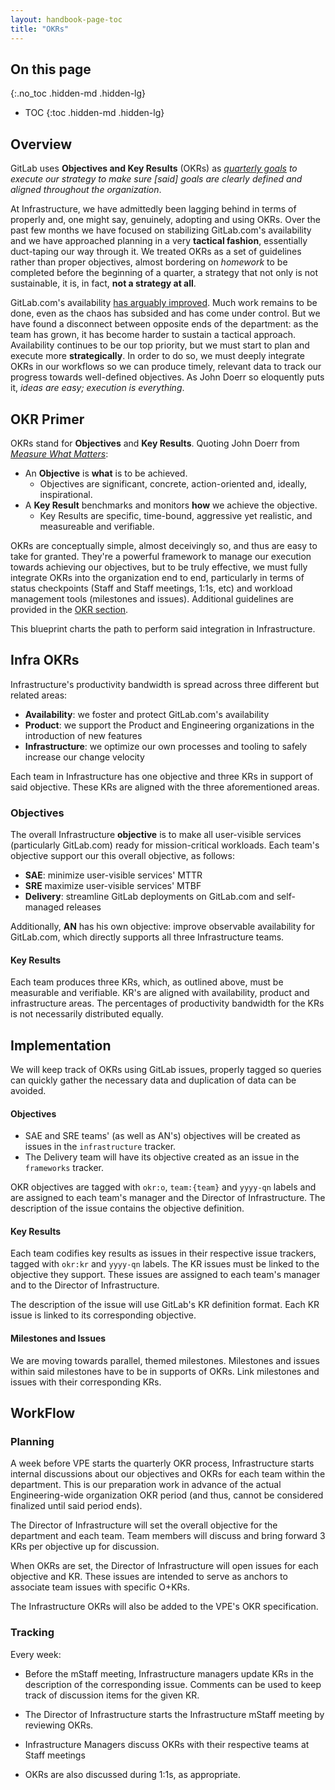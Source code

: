 ```yaml
---
layout: handbook-page-toc
title: "OKRs"
---
```


## On this page
{:.no_toc .hidden-md .hidden-lg}

- TOC
{:toc .hidden-md .hidden-lg}

## Overview

GitLab uses **Objectives and Key Results** (OKRs) as *[quarterly goals](/company/okrs/) to execute our strategy to make sure [said] goals are clearly defined and aligned throughout the organization*. 

At Infrastructure, we have admittedly been lagging behind in terms of properly and, one might say, genuinely, adopting and using OKRs. Over the past few months we have focused on stabilizing GitLab.com's availability and we have approached planning in a very **tactical fashion**, essentially duct-taping our way through it. We treated OKRs as a set of guidelines rather than proper objectives, almost bordering on *homework* to be completed before the beginning of a quarter, a strategy that not only is not sustainable, it is, in fact, **not a strategy at all**.

GitLab.com's availability [has arguably improved](/blog/2018/10/11/gitlab-com-stability-post-gcp-migration/). Much work remains to be done, even as the chaos has subsided and has come under control. But we have found a disconnect between opposite ends of the department: as the team has grown, it has become harder to sustain a tactical approach. Availability continues to be our top priority, but we must start to plan and execute more **strategically**. In order to do so, we must deeply integrate OKRs in our workflows so we can produce timely, relevant data to track our progress towards well-defined objectives. As John Doerr so eloquently puts it, *ideas are easy; execution is everything*.

## OKR Primer

OKRs stand for **Objectives** and **Key Results**. Quoting John Doerr from [*Measure What Matters*](https://www.whatmatters.com/):

* An **Objective** is **what** is to be achieved. 
  * Objectives are significant, concrete, action-oriented and, ideally, inspirational.
* A **Key Result** benchmarks and monitors **how** we achieve the objective. 
  * Key Results are specific, time-bound, aggressive yet realistic, and measureable and verifiable.

OKRs are conceptually simple, almost deceivingly so, and thus are easy to take for granted.  They're a powerful framework to manage our execution towards achieving our objectives, but to be truly effective, we must fully integrate OKRs into the organization end to end, particularly in terms of status checkpoints (Staff and Staff meetings, 1:1s, etc) and workload management tools (milestones and issues). Additional guidelines are provided in the [OKR section](/company/okrs/).

This blueprint charts the path to perform said integration in Infrastructure.

## Infra OKRs

Infrastructure's productivity bandwidth is spread across three different but related areas:

* **Availability**: we foster and protect GitLab.com's availability
* **Product**: we support the Product and Engineering organizations in the introduction of new features
* **Infrastructure**: we optimize our own processes and tooling to safely increase our change velocity 

Each team in Infrastructure has one objective and three KRs in support of said objective. These KRs are aligned with the three aforementioned areas.

### Objectives

The overall Infrastructure **objective** is to make all user-visible services (particularly GitLab.com) ready for mission-critical workloads. Each team's objective support our this overall objective, as follows:

* **SAE**: minimize user-visible services' MTTR
* **SRE** maximize user-visible services' MTBF
* **Delivery**: streamline GitLab deployments on GitLab.com and self-managed releases

Additionally, **AN** has his own objective: improve observable availability for GitLab.com, which directly supports all three Infrastructure teams.

#### Key Results

Each team produces three KRs, which, as outlined above, must be measurable and verifiable. KR's are aligned with availability, product and infrastructure areas. The percentages of productivity bandwidth for the KRs is not necessarily distributed equally.

## Implementation

We will keep track of OKRs using GitLab issues, properly tagged so queries can quickly gather the necessary data and duplication of data can be avoided.

#### Objectives

* SAE and SRE teams' (as well as AN's) objectives will be created as issues in the `infrastructure` tracker.
* The Delivery team will have its objective created as an issue in the `frameworks` tracker. 

OKR objectives are tagged with `okr:o`, `team:{team}` and `yyyy-qn` labels and are assigned to each team's manager and the Director of Infrastructure. The description of the issue contains the objective definition.

#### Key Results

Each team codifies key results as issues in their respective issue trackers, tagged with  `okr:kr` and `yyyy-qn` labels. The KR issues must be linked to the objective they support. These  issues are assigned to each team's manager and to the Director of Infrastructure.

The description of the issue will use GitLab's KR definition format. Each KR issue is linked to its corresponding objective.

#### Milestones and Issues

We are moving towards parallel, themed milestones. Milestones and issues within said milestones have to be in supports of OKRs. Link milestones and issues with their corresponding KRs.

## WorkFlow

### Planning

A week before VPE starts the quarterly OKR process, Infrastructure starts internal discussions about our objectives and OKRs for each team within the department. This is our preparation work in advance of the actual Engineering-wide organization OKR period (and thus, cannot be considered finalized until said period ends).

The Director of Infrastructure will set the overall objective for the department and each team. Team members will discuss and bring forward 3 KRs per objective up for discussion.

When OKRs are set, the Director of Infrastructure will open issues for each objective and KR. These issues are intended to serve as anchors to associate team issues with specific O+KRs.

The Infrastructure OKRs will also be added to the VPE's OKR specification.

### Tracking

Every week:

* Before the mStaff meeting, Infrastructure managers update KRs in the description of the corresponding issue. Comments can be used to keep track of discussion items for the given KR.
* The Director of Infrastructure starts the Infrastructure mStaff meeting by reviewing OKRs. 

* Infrastructure Managers discuss OKRs with their respective teams at Staff meetings
* OKRs are also discussed during 1:1s, as appropriate.


